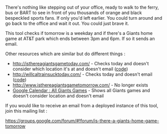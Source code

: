 There's nothing like stepping out of your office, ready to walk to the ferry, bus or BART to see in front of you thousands of orange and black bespeckled sports fans. If only you'd left earlier. You could turn around and go back to the office and wait it out. You could just brave it.

This tool checks if tomorrow is a weekday and if there's a Giants home game at AT&T park which ends between 3pm and 6pm. If so it sends an email.

Other resources which are similar but do different things :
* http://isthereagiantsgametoday.com/ - Checks today and doesn't consider which location it's at  and doesn't email ([code](https://github.com/lforrest/isthereagiantsgametoday))
* http://willcaltrainsucktoday.com/ - Checks today and doesn't email ([code](https://github.com/edanaher/willcaltrainsucktoday/))
* http://www.isthereagiantsgametomorrow.com/ - No longer exists
* [Google Calendar : All Giants Games](https://calendar.google.com/calendar/render?cid=mlb_26_%2553an%2B%2546rancisco%2B%2547iants%23sports@group.v.calendar.google.com#main_7) - Shows all Giants games and doesn't consider location and doesn't email

If you would like to receive an email from a deployed instance of this tool, join this mailing list :

https://groups.google.com/forum/#!forum/is-there-a-giants-home-game-tomorrow
